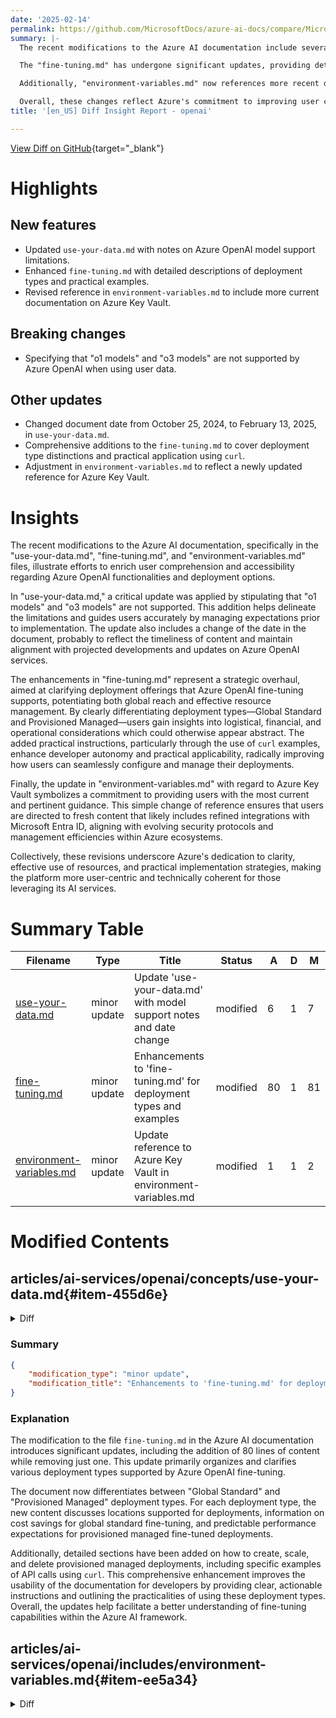 ```yaml
---
date: '2025-02-14'
permalink: https://github.com/MicrosoftDocs/azure-ai-docs/compare/MicrosoftDocs:81f79a9...MicrosoftDocs:f2b9798
summary: |-
  The recent modifications to the Azure AI documentation include several updates and enhancements. Notably, the "use-your-data.md" file has been revised to clarify that "o1 models" and "o3 models" are not supported by Azure OpenAI when using user data, which helps set clear expectations for users. This document also had its date changed to reflect current content.

  The "fine-tuning.md" has undergone significant updates, providing detailed descriptions of different deployment types and practical examples using `curl`. This aims to improve user understanding and application of Azure OpenAI's fine-tuning options.

  Additionally, "environment-variables.md" now references more recent documentation on Azure Key Vault, ensuring users have access to updated guidance.

  Overall, these changes reflect Azure's commitment to improving user comprehension and providing timely, relevant information about its AI services and deployment strategies.
title: '[en_US] Diff Insight Report - openai'

---
```


[View Diff on GitHub](https://github.com/MicrosoftDocs/azure-ai-docs/compare/MicrosoftDocs:81f79a9...MicrosoftDocs:f2b9798){target="_blank"}

# Highlights

## New features

- Updated `use-your-data.md` with notes on Azure OpenAI model support limitations.
- Enhanced `fine-tuning.md` with detailed descriptions of deployment types and practical examples.
- Revised reference in `environment-variables.md` to include more current documentation on Azure Key Vault.

## Breaking changes

- Specifying that "o1 models" and "o3 models" are not supported by Azure OpenAI when using user data.

## Other updates

- Changed document date from October 25, 2024, to February 13, 2025, in `use-your-data.md`.
- Comprehensive additions to the `fine-tuning.md` to cover deployment type distinctions and practical application using `curl`.
- Adjustment in `environment-variables.md` to reflect a newly updated reference for Azure Key Vault.

# Insights

The recent modifications to the Azure AI documentation, specifically in the "use-your-data.md", "fine-tuning.md", and "environment-variables.md" files, illustrate efforts to enrich user comprehension and accessibility regarding Azure OpenAI functionalities and deployment options.

In "use-your-data.md," a critical update was applied by stipulating that "o1 models" and "o3 models" are not supported. This addition helps delineate the limitations and guides users accurately by managing expectations prior to implementation. The update also includes a change of the date in the document, probably to reflect the timeliness of content and maintain alignment with projected developments and updates on Azure OpenAI services.

The enhancements in "fine-tuning.md" represent a strategic overhaul, aimed at clarifying deployment offerings that Azure OpenAI fine-tuning supports, potentiating both global reach and effective resource management. By clearly differentiating deployment types—Global Standard and Provisioned Managed—users gain insights into logistical, financial, and operational considerations which could otherwise appear abstract. The added practical instructions, particularly through the use of `curl` examples, enhance developer autonomy and practical applicability, radically improving how users can seamlessly configure and manage their deployments.

Finally, the update in "environment-variables.md" with regard to Azure Key Vault symbolizes a commitment to providing users with the most current and pertinent guidance. This simple change of reference ensures that users are directed to fresh content that likely includes refined integrations with Microsoft Entra ID, aligning with evolving security protocols and management efficiencies within Azure ecosystems.

Collectively, these revisions underscore Azure's dedication to clarity, effective use of resources, and practical implementation strategies, making the platform more user-centric and technically coherent for those leveraging its AI services.

# Summary Table
|  Filename  | Type |    Title    | Status | A  | D  | M  |
|------------|------|-------------|--------|----|----|----|
| [use-your-data.md](#item-455d6e) | minor update | Update 'use-your-data.md' with model support notes and date change | modified | 6 | 1 | 7 | 
| [fine-tuning.md](#item-5c0e85) | minor update | Enhancements to 'fine-tuning.md' for deployment types and examples | modified | 80 | 1 | 81 | 
| [environment-variables.md](#item-ee5a34) | minor update | Update reference to Azure Key Vault in environment-variables.md | modified | 1 | 1 | 2 | 


# Modified Contents
## articles/ai-services/openai/concepts/use-your-data.md{#item-455d6e}

<details>
<summary>Diff</summary>
````diff
@@ -8,7 +8,7 @@ ms.service: azure-ai-openai
 ms.topic: quickstart
 author: aahill
 ms.author: aahi
-ms.date: 10/25/2024
+ms.date: 02/13/2025
 recommendations: false
 ms.custom: references_regions, ignite-2024
 ---
@@ -41,6 +41,11 @@ Typically, the development process you'd use with Azure OpenAI On Your Data is:
 
 To get started, [connect your data source](../use-your-data-quickstart.md) using Azure AI Foundry portal and start asking questions and chatting on your data.
 
+> [!NOTE]
+> The following models are not supported by Azure OpenAI On Your Data:
+> * o1 models
+> * o3 models
+
 ## Azure Role-based access controls (Azure RBAC) for adding data sources
 
 To use Azure OpenAI On Your Data fully, you need to set one or more Azure RBAC roles. See [Azure OpenAI On Your Data configuration](../how-to/on-your-data-configuration.md#role-assignments) for more information.
````
</details>

### Summary

```json
{
    "modification_type": "minor update",
    "modification_title": "Update 'use-your-data.md' with model support notes and date change"
}
```

### Explanation
The modification involves updating the file `use-your-data.md` within the Azure AI documentation. A key change is the update of the document's date from October 25, 2024, to February 13, 2025. Additionally, a new note has been added to clarify which models are not supported by Azure OpenAI when using user data. The note explicitly states that "o1 models" and "o3 models" are not supported. This minor update enhances the clarity of the document regarding model compatibility, thereby assisting users in understanding the limitations when using Azure OpenAI with their own data. The overall number of changes in the document includes six additions and one deletion, reflecting the minor yet significant adjustments made to the content.

## articles/ai-services/openai/how-to/fine-tuning.md{#item-5c0e85}

<details>
<summary>Diff</summary>
````diff
@@ -44,19 +44,98 @@ We use LoRA, or low rank approximation, to fine-tune models in a way that reduce
 
 ::: zone-end
 
-## Global Standard (preview)
+## Other Deployment Types
 
 Azure OpenAI fine-tuning supports [global standard deployments](./deployment-types.md#global-standard) in East US2, North Central US, and Sweden Central for:
 
 - `gpt-4o-mini-2024-07-18`
 - `gpt-4o-2024-08-06`
 
+And supports [regional provisioned managed](./deployment-types.md#provisioned) in North Central US and Switzerland West for:
+
+- `gpt-4o-mini-2024-07-18`
+- `gpt-4o-2024-08-06`
+
+### Global Standard (preview)
+
 Global standard fine-tuned deployments offer [cost savings](https://azure.microsoft.com/pricing/details/cognitive-services/openai-service/), but custom model weights may temporarily be stored outside the geography of your Azure OpenAI resource.
 
 :::image type="content" source="../media/fine-tuning/global-standard.png" alt-text="Screenshot of the global standard deployment user experience with a fine-tuned model." lightbox="../media/fine-tuning/global-standard.png":::
 
 Global Standard fine-tuning deployments currently do not support vision and structured outputs.
 
+### Provisioned Managed (preview)
+
+Provisioned managed fine-tuned deployments offer [predictable performance](../concepts/provisioned-throughput.md#what-do-the-provisioned-deployment-types-provide) for fine-tuned deployments. As part of public preview, provisioned managed deployments may be created regionally via the data-plane [REST API](../reference.md#data-plane-inference) version `2024-10-01` or newer. See below for examples.
+
+Provisioned Managed fine-tuning deployments currently do not support vision and structured outputs.
+
+#### Creating a Provisioned Managed deployment
+
+To create a new deployment, make an HTTP PUT call via the [Deployments - Create or Update REST API](/rest/api/aiservices/accountmanagement/deployments/create-or-update?view=rest-aiservices-accountmanagement-2024-10-01&tabs=HTTP&preserve-view=true). The approach is similar to performing [cross region deployment](#cross-region-deployment) with the following exceptions:
+
+- You must provide a sku name of `ProvisionedStandard`.
+- The capacity must be declared in PTUs.
+- The `api-version` must be `2024-10-01` or newer.
+- The HTTP method should be `PUT`.
+
+For example, to deploy a gpt-4o-mini model:
+
+```bash
+curl -X PUT "https://management.azure.com/subscriptions/<SUBSCRIPTION>/resourceGroups/<RESOURCE_GROUP>/providers/Microsoft.CognitiveServices/accounts/<RESOURCE_NAME>/deployments/<MODEL_DEPLOYMENT_NAME>api-version=2024-10-01" \
+  -H "Authorization: Bearer <TOKEN>" \
+  -H "Content-Type: application/json" \
+  -d '{
+    "sku": {"name": "ProvisionedStandard", "capacity": 25},
+    "properties": {
+        "model": {
+            "format": "OpenAI",
+            "name": "gpt-4omini-ft-model-name",
+            "version": "1",
+            "source": "/subscriptions/00000000-0000-0000-0000-000000000000/resourceGroups/{SourceResourceGroupName}/providers/Microsoft.CognitiveServices/accounts/{SourceAOAIAccountName}"
+        }
+    }
+  }'
+```
+
+#### Scaling a fine-tuned model on Provisioned Managed
+
+To scale a fine-tuned provision managed deployment to increase or decrease PTU capacity, perform the same `PUT` REST API call as you did when [creating the deployment](#creating-a-provisioned-managed-deployment) and provide an updated `capacity` value for the `sku`. Keep in mind, provisioned deployments must scale in [minimum increments](../concepts/provisioned-throughput.md#how-much-throughput-per-ptu-you-get-for-each-model).
+
+For example, to scale the model deployed in the previous section from 25 to 40 PTU, make another `PUT` call and increase the capacity:
+
+```bash
+curl -X PUT "https://management.azure.com/subscriptions/<SUBSCRIPTION>/resourceGroups/<RESOURCE_GROUP>/providers/Microsoft.CognitiveServices/accounts/<RESOURCE_NAME>/deployments/<MODEL_DEPLOYMENT_NAME>api-version=2024-10-01" \
+  -H "Authorization: Bearer <TOKEN>" \
+  -H "Content-Type: application/json" \
+  -d '{
+    "sku": {"name": "ProvisionedStandard", "capacity": 40},
+    "properties": {
+        "model": {
+            "format": "OpenAI",
+            "name": "gpt-4omini-ft-model-name",
+            "version": "1",
+            "source": "/subscriptions/00000000-0000-0000-0000-000000000000/resourceGroups/{SourceResourceGroupName}/providers/Microsoft.CognitiveServices/accounts/{SourceAOAIAccountName}"
+        }
+    }
+  }'
+```
+
+#### Deleting a Provisioned Managed deployment
+
+To delete a deployment, use the [Deployments - Delete REST API(/rest/api/aiservices/accountmanagement/deployments/delete?view=rest-aiservices-accountmanagement-2024-10-01&tabs=HTTP&preserve-view=true) and send an HTTP DELETE to the deployment resource. Like with creating deployments, you must include the following parameters:
+
+- Azure subscription id
+- Azure resource group name
+- Azure OpenAI resource name
+- Name of the PTU deployment to delete
+
+For example, to delete the model created and modified in the previous sections:
+
+```bash
+curl -X DELETE "https://management.azure.com/subscriptions/<SUBSCRIPTION>/resourceGroups/<RESOURCE_GROUP>/providers/Microsoft.CognitiveServices/accounts/<RESOURCE_NAME>/deployments/<MODEL_DEPLOYMENT_NAME>api-version=2024-10-01" \
+  -H "Authorization: Bearer <TOKEN>"
+```
 
 ## Vision fine-tuning
 
````
</details>

### Summary

```json
{
    "modification_type": "minor update",
    "modification_title": "Enhancements to 'fine-tuning.md' for deployment types and examples"
}
```

### Explanation
The modification to the file `fine-tuning.md` in the Azure AI documentation introduces significant updates, including the addition of 80 lines of content while removing just one. This update primarily organizes and clarifies various deployment types supported by Azure OpenAI fine-tuning.

The document now differentiates between "Global Standard" and "Provisioned Managed" deployment types. For each deployment type, the new content discusses locations supported for deployments, information on cost savings for global standard fine-tuning, and predictable performance expectations for provisioned managed fine-tuned deployments. 

Additionally, detailed sections have been added on how to create, scale, and delete provisioned managed deployments, including specific examples of API calls using `curl`. This comprehensive enhancement improves the usability of the documentation for developers by providing clear, actionable instructions and outlining the practicalities of using these deployment types. Overall, the updates help facilitate a better understanding of fine-tuning capabilities within the Azure AI framework.

## articles/ai-services/openai/includes/environment-variables.md{#item-ee5a34}

<details>
<summary>Diff</summary>
````diff
@@ -14,7 +14,7 @@ ms.date: 08/28/2023
 
 Create and assign persistent environment variables for your key and endpoint.
 
-[!INCLUDE [Azure key vault](~/reusable-content/ce-skilling/azure/includes/ai-services/security/azure-key-vault.md)]
+[!INCLUDE [Azure key vault](~/reusable-content/ce-skilling/azure/includes/ai-services/security/microsoft-entra-id-akv-expanded.md)]
 
 # [Command Line](#tab/command-line)
 
````
</details>

### Summary

```json
{
    "modification_type": "minor update",
    "modification_title": "Update reference to Azure Key Vault in environment-variables.md"
}
```

### Explanation
The modification to the file `environment-variables.md` involves a minor update that substitutes one included reference for another. Specifically, the previous mention of Azure Key Vault has been replaced with an updated link pointing to a revised document titled "microsoft-entra-id-akv-expanded.md." This change reflects a shift in the structure or focus of the included content, likely providing more pertinent information regarding Azure Key Vault in conjunction with Microsoft Entra ID. 

The update consists of a single addition and a deletion, showcasing a simple yet effective improvement in the documentation to help users access the most relevant and current resources related to managing Azure Key Vault for environment variables. Overall, this change contributes to enhancing the document's accuracy and usability for users seeking information on secure management practices within Azure.


